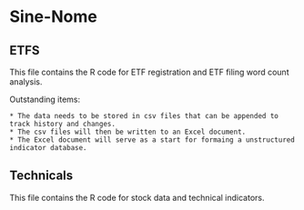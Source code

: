 # Sine-Nome

## ETFS

This file contains the R code for ETF registration and ETF filing word count analysis. 

Outstanding items:

    * The data needs to be stored in csv files that can be appended to track history and changes. 
    * The csv files will then be written to an Excel document.
    * The Excel document will serve as a start for formaing a unstructured indicator database. 

## Technicals

This file contains the R code for stock data and technical indicators.

